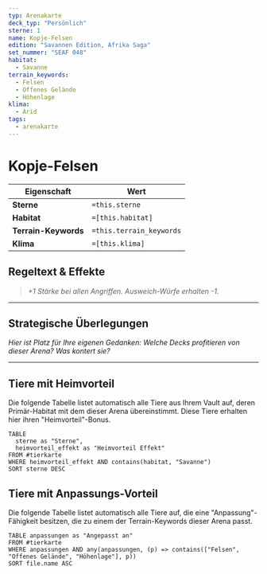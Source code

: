 ```yaml
---
typ: Arenakarte
deck_typ: "Persönlich"
sterne: 1
name: Kopje-Felsen
edition: "Savannen Edition, Afrika Saga"
set_nummer: "SEAF 048"
habitat:
  - Savanne
terrain_keywords:
  - Felsen
  - Offenes Gelände
  - Höhenlage
klima:
  - Arid
tags:
  - arenakarte
---
```


# Kopje-Felsen

| Eigenschaft | Wert |
|---|---|
| **Sterne** | `=this.sterne` |
| **Habitat** | `=[this.habitat]` |
| **Terrain-Keywords** | `=this.terrain_keywords` |
| **Klima** | `=[this.klima]` |

## Regeltext & Effekte

> *+1 Stärke bei allen Angriffen. Ausweich-Würfe erhalten -1.*

---
## Strategische Überlegungen

*Hier ist Platz für Ihre eigenen Gedanken: Welche Decks profitieren von dieser Arena? Was kontert sie?*

---
## Tiere mit Heimvorteil

Die folgende Tabelle listet automatisch alle Tiere aus Ihrem Vault auf, deren Primär-Habitat mit dem dieser Arena übereinstimmt. Diese Tiere erhalten hier ihren "Heimvorteil"-Bonus.

```dataview
TABLE
  sterne as "Sterne",
  heimvorteil_effekt as "Heimvorteil Effekt"
FROM #tierkarte
WHERE heimvorteil_effekt AND contains(habitat, "Savanne")
SORT sterne DESC
```

## Tiere mit Anpassungs-Vorteil

Die folgende Tabelle listet automatisch alle Tiere auf, die eine "Anpassung"-Fähigkeit besitzen, die zu einem der Terrain-Keywords dieser Arena passt.

``` dataview
TABLE anpassungen as "Angepasst an"
FROM #tierkarte
WHERE anpassungen AND any(anpassungen, (p) => contains(["Felsen", "Offenes Gelände", "Höhenlage"], p))
SORT file.name ASC
